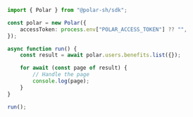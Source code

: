 <!-- Start SDK Example Usage [usage] -->
```typescript
import { Polar } from "@polar-sh/sdk";

const polar = new Polar({
    accessToken: process.env["POLAR_ACCESS_TOKEN"] ?? "",
});

async function run() {
    const result = await polar.users.benefits.list({});

    for await (const page of result) {
        // Handle the page
        console.log(page);
    }
}

run();

```
<!-- End SDK Example Usage [usage] -->